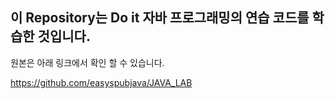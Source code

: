## 이 Repository는 Do it 자바 프로그래밍의 연습 코드를 학습한 것입니다.

원본은 아래 링크에서 확인 할 수 있습니다.

https://github.com/easyspubjava/JAVA_LAB
